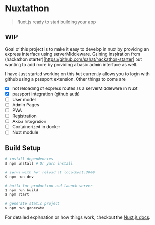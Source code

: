 # Nuxtathon

> Nuxt.js ready to start building your app

## WIP
Goal of this project is to make it easy to develop in nuxt by providing an express interface using serverMiddleware. Gaining inspiration from (hackathon starter)[https://github.com/sahat/hackathon-starter] but wanting to add more by providing a basic admin interface as well.

I have Just started working on this but currently allows you to login with github using a passport extension. Other things to come are 

- [x] hot reloading of express routes as a serverMiddleware in Nuxt
- [x] passport integration (github auth)
- [ ] User model
- [ ] Admin Pages
- [ ] PWA
- [ ] Registration
- [ ] Axios Integration
- [ ] Containerized in docker
- [ ] Nuxt module

## Build Setup

``` bash
# install dependencies
$ npm install # Or yarn install

# serve with hot reload at localhost:3000
$ npm run dev

# build for production and launch server
$ npm run build
$ npm start

# generate static project
$ npm run generate
```

For detailed explanation on how things work, checkout the [Nuxt.js docs](https://github.com/nuxt/nuxt.js).
